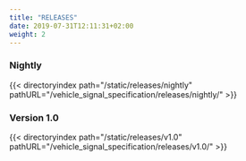 ```yaml
---
title: "RELEASES"
date: 2019-07-31T12:11:31+02:00
weight: 2
---
```


### Nightly

{{< directoryindex path="/static/releases/nightly" pathURL="/vehicle_signal_specification/releases/nightly/" >}}


### Version 1.0

{{< directoryindex path="/static/releases/v1.0" pathURL="/vehicle_signal_specification/releases/v1.0/" >}}
